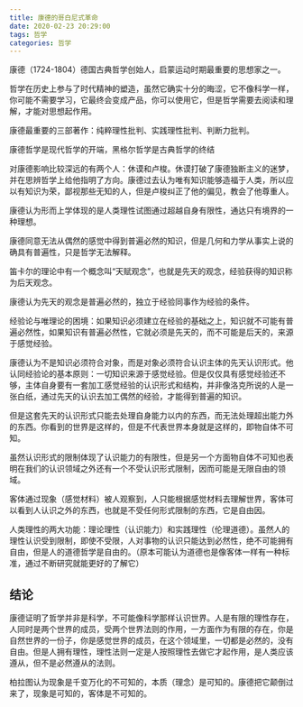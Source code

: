 ```yaml
---
title: 康德的哥白尼式革命
date: 2020-02-23 20:29:00
tags: 哲学
categories: 哲学
---
```


康德（1724-1804）德国古典哲学创始人，启蒙运动时期最重要的思想家之一。

哲学在历史上参与了时代精神的塑造，虽然它确实十分的晦涩，它不像科学一样，你可能不需要学习，它最终会变成产品，你可以使用它，但是哲学需要去阅读和理解，才能对思想起作用。

康德最重要的三部著作：纯粹理性批判、实践理性批判、判断力批判。

康德哲学是现代哲学的开端，黑格尔哲学是古典哲学的终结

对康德影响比较深远的有两个人：休谟和卢梭。休谟打破了康德独断主义的迷梦，并在思辨哲学上给他指明了方向。康德过去认为唯有知识能够造福于人类，所以应以有知识为荣，鄙视那些无知的人，但是卢梭纠正了他的偏见，教会了他尊重人。

康德认为形而上学体现的是人类理性试图通过超越自身有限性，通达只有境界的一种理想。

康德同意无法从偶然的感觉中得到普遍必然的知识，但是几何和力学从事实上说的确具有普遍性，只是哲学无法解释。

笛卡尔的理论中有一个概念叫“天赋观念”，也就是先天的观念，经验获得的知识称为后天观念。

康德认为先天的观念是普遍必然的，独立于经验同事作为经验的条件。

经验论与唯理论的困境：如果知识必须建立在经验的基础之上，知识就不可能有普遍必然性，如果知识有普遍必然性，它就必须是先天的，而不可能是后天的，来源于感觉经验。

康德认为不是知识必须符合对象，而是对象必须符合认识主体的先天认识形式。他认同经验论的基本原则：一切知识来源于感觉经验。但是仅仅具有感觉经验还不够，主体自身要有一套加工感觉经验的认识形式和结构，并非像洛克所说的人是一张白纸，通过先天的认识去加工偶然的经验，才能得到普遍的知识。

但是这套先天的认识形式只能去处理自身能力以内的东西，而无法处理超出能力外的东西。你看到的世界是这样的，但是不代表世界本身就是这样的，即物自体不可知。

虽然认识形式的限制体现了认识能力的有限性，但是另一个方面物自体不可知也表明在我们的认识领域之外还有一个不受认识形式限制，因而可能是无限自由的领域。

客体通过现象（感觉材料）被人观察到，人只能根据感觉材料去理解世界，客体可以看到人认识之外的东西，也就是不受任何形式限制的东西，它是自由因。

人类理性的两大功能：理论理性（认识能力）和实践理性（伦理道德）。虽然人的理性认识受到限制，即使不受限，人对事物的认识只能达到必然性，绝不可能拥有自由，但是人的道德哲学是自由的。（原本可能认为道德也是像客体一样有一种标准，通过不断研究就能更好的了解它）

## 结论

康德证明了哲学并非是科学，不可能像科学那样认识世界。人是有限的理性存在，人同时是两个世界的成员，受两个世界法则的作用，一方面作为有限的存在，你是自然世界的一份子，你是感觉世界的成员，在这个领域里，一切都是必然的，没有自由。但是人拥有理性，理性法则一定是人按照理性去做它才起作用，是人类应该遵从，但不是必然遵从的法则。

柏拉图认为现象是千变万化的不可知的，本质（理念）是可知的。康德把它颠倒过来了，现象是可知的，客体是不可知的。
